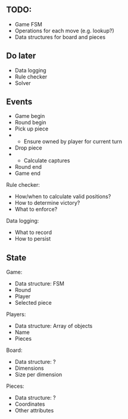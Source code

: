## TODO:

* Game FSM
* Operations for each move (e.g. lookup?)
* Data structures for board and pieces

## Do later

* Data logging
* Rule checker
* Solver


## Events

* Game begin
* Round begin
* Pick up piece
* * Ensure owned by player for current turn
* Drop piece
* * Calculate captures
* Round end
* Game end

Rule checker:
* How/when to calculate valid positions?
* How to determine victory?
* What to enforce?

Data logging:
* What to record
* How to persist

## State

Game:
* Data structure: FSM
* Round
* Player
* Selected piece

Players:
* Data structure: Array of objects
* Name
* Pieces

Board:
* Data structure: ?
* Dimensions
* Size per dimension

Pieces:
* Data structure: ?
* Coordinates
* Other attributes
